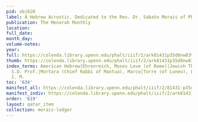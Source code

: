 ```yaml
---
pid: obj620
label: A Hebrew Acrostic. Dedicated to the Rev. Dr. Sabato Morais of Philadelphia.
publication: The Menorah Monthly
location:
full_date:
month_day:
volume-notes:
year:
full: https://colenda.library.upenn.edu/phalt/iiif/2/ark81431p35d8nw83%2FSHA256E-s6842889--2014daa8a899c122d4137865d7305dd03c0976bb249eb84490a270e9dde57bb8.jpeg/full/3500,/0/default.jpg
thumb: https://colenda.library.upenn.edu/phalt/iiif/2/ark81431p35d8nw83%2FSHA256E-s6842889--2014daa8a899c122d4137865d7305dd03c0976bb249eb84490a270e9dde57bb8.jpeg/full/!200,200/0/default.jpg
index_terms: American Hebrew|Ehrenreich, Moses Leve (of Rome)|Jewish Theological Seminary|Luzzatto,
  S.D. Prof.|Mortara (Chief Rabbi of Mantua), Marco|Torre (of Luneo), Lelllio Della|Wise,
  I. M.
toc: '634'
manifest_all: https://colenda.library.upenn.edu/phalt/iiif/2/81431-p35d8nw83/manifest
manifest_indiv: https://colenda.library.upenn.edu/phalt/iiif/2/ark81431p35d8nw83%2FSHA256E-s6842889--2014daa8a899c122d4137865d7305dd03c0976bb249eb84490a270e9dde57bb8.jpeg
order: '619'
layout: qatar_item
collection: morais-ledger
---
```

